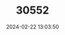 ---
title: "30552"
category: "Diospyros tessellaria"
draft: false
date: 2024-02-22 13:03:50
languages:
  English: ["Black Ebony"]
  French: ["Bois d'ébène noir", "Ebénier"]
---